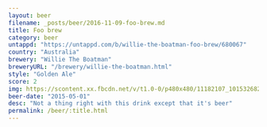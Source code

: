 ```yaml
---
layout: beer
filename: _posts/beer/2016-11-09-foo-brew.md
title: Foo brew
category: beer
untappd: "https://untappd.com/b/willie-the-boatman-foo-brew/680067"
country: "Australia"
brewery: "Willie The Boatman"
breweryURL: "/brewery/willie-the-boatman.html"
style: "Golden Ale"
score: 2
img: https://scontent.xx.fbcdn.net/v/t1.0-0/p480x480/11182107_10153268257443745_4399139666821958419_n.jpg?_nc_cat=111&_nc_ht=scontent.xx&oh=56c35a2ae5fb61a60bbea9174ff6edcf&oe=5C7E1573
beer-date: "2015-05-01"
desc: "Not a thing right with this drink except that it's beer"
permalink: /beer/:title.html
---
```

